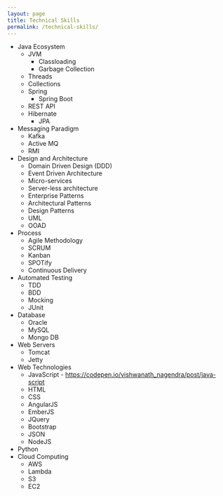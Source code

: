 ```yaml
---
layout: page
title: Technical Skills
permalink: /technical-skills/
---
```


- Java Ecosystem  
    - JVM
        - Classloading  
        - Garbage Collection      
    - Threads
    - Collections  
    - Spring  
        - Spring Boot
    - REST API            
    - Hibernate 
        - JPA         
- Messaging Paradigm 
    - Kafka 
    - Active MQ 
    - RMI
- Design and Architecture
    - Domain Driven Design (DDD) 
    - Event Driven Architecture 
    - Micro-services 
    - Server-less architecture 
    - Enterprise Patterns 
    - Architectural Patterns 
    - Design Patterns 
    - UML 
    - OOAD
- Process 
    - Agile Methodology 
    - SCRUM 
    - Kanban 
    - SPOTify
    - Continuous Delivery 
- Automated Testing 
    - TDD 
    - BDD 
    - Mocking 
    - JUnit
- Database 
    - Oracle 
    - MySQL 
    - Mongo DB
- Web Servers
    - Tomcat 
    - Jetty        
- Web Technologies
    - JavaScript - https://codepen.io/vishwanath_nagendra/post/java-script
    - HTML 
    - CSS 
    - AngularJS 
    - EmberJS 
    - JQuery 
    - Bootstrap 
    - JSON 
    - NodeJS
- Python                      
- Cloud Computing    
    - AWS 
    - Lambda 
    - S3 
    - EC2    
